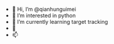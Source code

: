 - 👋 Hi, I’m @qianhunguimei
- 👀 I’m interested in python
- 🌱 I’m currently learning target tracking
- 💞️
- 📫 

<!---
qianhunguimei/qianhunguimei is a ✨ special ✨ repository because its `README.md` (this file) appears on your GitHub profile.
You can click the Preview link to take a look at your changes.
--->
